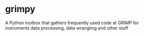 # grimpy
A Python toolbox that gathers frequently used code at GRIMP for instruments data processing, data wrangling and other stuff 
